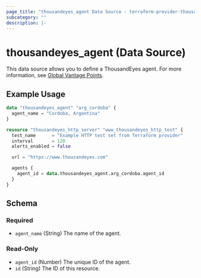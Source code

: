 ```yaml
---
page_title: "thousandeyes_agent Data Source - terraform-provider-thousandeyes"
subcategory: ""
description: |-
---
```


# thousandeyes_agent (Data Source)

This data source allows you to define a ThousandEyes agent. For more information, see [Global Vantage Points](https://docs.thousandeyes.com/product-documentation/global-vantage-points).

## Example Usage

```terraform
data "thousandeyes_agent" "arg_cordoba" {
  agent_name = "Cordoba, Argentina"
}

resource "thousandeyes_http_server" "www_thousandeyes_http_test" {
  test_name      = "Example HTTP test set from Terraform provider"
  interval       = 120
  alerts_enabled = false

  url = "https://www.thousandeyes.com"

  agents {
    agent_id = data.thousandeyes_agent.arg_cordoba.agent_id
  }
}
```

<!-- schema generated by tfplugindocs -->
## Schema

### Required

- `agent_name` (String) The name of the agent.

### Read-Only

- `agent_id` (Number) The unique ID of the agent.
- `id` (String) The ID of this resource.


